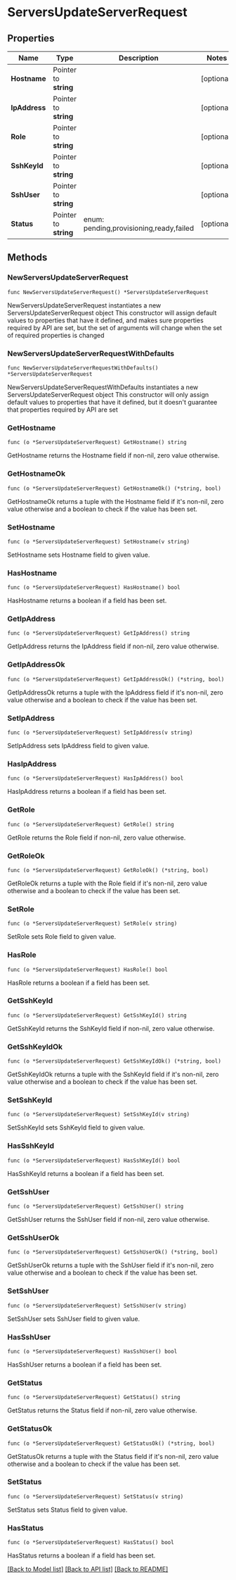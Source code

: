 # ServersUpdateServerRequest

## Properties

Name | Type | Description | Notes
------------ | ------------- | ------------- | -------------
**Hostname** | Pointer to **string** |  | [optional] 
**IpAddress** | Pointer to **string** |  | [optional] 
**Role** | Pointer to **string** |  | [optional] 
**SshKeyId** | Pointer to **string** |  | [optional] 
**SshUser** | Pointer to **string** |  | [optional] 
**Status** | Pointer to **string** | enum: pending,provisioning,ready,failed | [optional] 

## Methods

### NewServersUpdateServerRequest

`func NewServersUpdateServerRequest() *ServersUpdateServerRequest`

NewServersUpdateServerRequest instantiates a new ServersUpdateServerRequest object
This constructor will assign default values to properties that have it defined,
and makes sure properties required by API are set, but the set of arguments
will change when the set of required properties is changed

### NewServersUpdateServerRequestWithDefaults

`func NewServersUpdateServerRequestWithDefaults() *ServersUpdateServerRequest`

NewServersUpdateServerRequestWithDefaults instantiates a new ServersUpdateServerRequest object
This constructor will only assign default values to properties that have it defined,
but it doesn't guarantee that properties required by API are set

### GetHostname

`func (o *ServersUpdateServerRequest) GetHostname() string`

GetHostname returns the Hostname field if non-nil, zero value otherwise.

### GetHostnameOk

`func (o *ServersUpdateServerRequest) GetHostnameOk() (*string, bool)`

GetHostnameOk returns a tuple with the Hostname field if it's non-nil, zero value otherwise
and a boolean to check if the value has been set.

### SetHostname

`func (o *ServersUpdateServerRequest) SetHostname(v string)`

SetHostname sets Hostname field to given value.

### HasHostname

`func (o *ServersUpdateServerRequest) HasHostname() bool`

HasHostname returns a boolean if a field has been set.

### GetIpAddress

`func (o *ServersUpdateServerRequest) GetIpAddress() string`

GetIpAddress returns the IpAddress field if non-nil, zero value otherwise.

### GetIpAddressOk

`func (o *ServersUpdateServerRequest) GetIpAddressOk() (*string, bool)`

GetIpAddressOk returns a tuple with the IpAddress field if it's non-nil, zero value otherwise
and a boolean to check if the value has been set.

### SetIpAddress

`func (o *ServersUpdateServerRequest) SetIpAddress(v string)`

SetIpAddress sets IpAddress field to given value.

### HasIpAddress

`func (o *ServersUpdateServerRequest) HasIpAddress() bool`

HasIpAddress returns a boolean if a field has been set.

### GetRole

`func (o *ServersUpdateServerRequest) GetRole() string`

GetRole returns the Role field if non-nil, zero value otherwise.

### GetRoleOk

`func (o *ServersUpdateServerRequest) GetRoleOk() (*string, bool)`

GetRoleOk returns a tuple with the Role field if it's non-nil, zero value otherwise
and a boolean to check if the value has been set.

### SetRole

`func (o *ServersUpdateServerRequest) SetRole(v string)`

SetRole sets Role field to given value.

### HasRole

`func (o *ServersUpdateServerRequest) HasRole() bool`

HasRole returns a boolean if a field has been set.

### GetSshKeyId

`func (o *ServersUpdateServerRequest) GetSshKeyId() string`

GetSshKeyId returns the SshKeyId field if non-nil, zero value otherwise.

### GetSshKeyIdOk

`func (o *ServersUpdateServerRequest) GetSshKeyIdOk() (*string, bool)`

GetSshKeyIdOk returns a tuple with the SshKeyId field if it's non-nil, zero value otherwise
and a boolean to check if the value has been set.

### SetSshKeyId

`func (o *ServersUpdateServerRequest) SetSshKeyId(v string)`

SetSshKeyId sets SshKeyId field to given value.

### HasSshKeyId

`func (o *ServersUpdateServerRequest) HasSshKeyId() bool`

HasSshKeyId returns a boolean if a field has been set.

### GetSshUser

`func (o *ServersUpdateServerRequest) GetSshUser() string`

GetSshUser returns the SshUser field if non-nil, zero value otherwise.

### GetSshUserOk

`func (o *ServersUpdateServerRequest) GetSshUserOk() (*string, bool)`

GetSshUserOk returns a tuple with the SshUser field if it's non-nil, zero value otherwise
and a boolean to check if the value has been set.

### SetSshUser

`func (o *ServersUpdateServerRequest) SetSshUser(v string)`

SetSshUser sets SshUser field to given value.

### HasSshUser

`func (o *ServersUpdateServerRequest) HasSshUser() bool`

HasSshUser returns a boolean if a field has been set.

### GetStatus

`func (o *ServersUpdateServerRequest) GetStatus() string`

GetStatus returns the Status field if non-nil, zero value otherwise.

### GetStatusOk

`func (o *ServersUpdateServerRequest) GetStatusOk() (*string, bool)`

GetStatusOk returns a tuple with the Status field if it's non-nil, zero value otherwise
and a boolean to check if the value has been set.

### SetStatus

`func (o *ServersUpdateServerRequest) SetStatus(v string)`

SetStatus sets Status field to given value.

### HasStatus

`func (o *ServersUpdateServerRequest) HasStatus() bool`

HasStatus returns a boolean if a field has been set.


[[Back to Model list]](../README.md#documentation-for-models) [[Back to API list]](../README.md#documentation-for-api-endpoints) [[Back to README]](../README.md)


